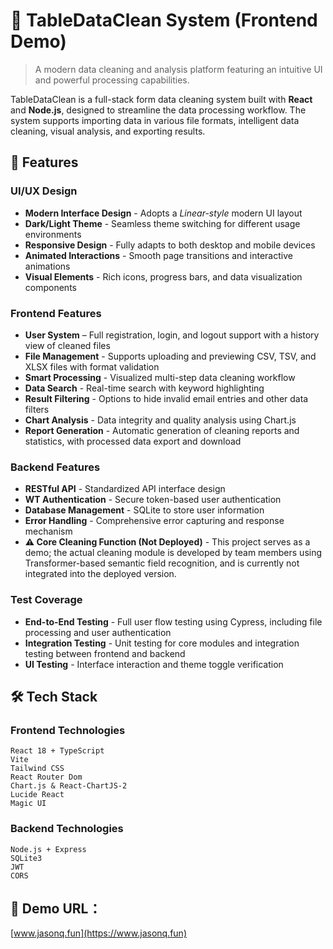 # 🌟 TableDataClean System (Frontend Demo)

> A modern data cleaning and analysis platform featuring an intuitive UI and powerful processing capabilities.

TableDataClean is a full-stack form data cleaning system built with **React** and **Node.js**, designed to streamline the data processing workflow. The system supports importing data in various file formats, intelligent data cleaning, visual analysis, and exporting results.

## 🎨 Features

### UI/UX Design
- **Modern Interface Design** - Adopts a *Linear-style* modern UI layout
- **Dark/Light Theme** - Seamless theme switching for different usage environments
- **Responsive Design** - Fully adapts to both desktop and mobile devices
- **Animated Interactions** - Smooth page transitions and interactive animations
- **Visual Elements** - Rich icons, progress bars, and data visualization components

### Frontend Features
- **User System** – Full registration, login, and logout support with a history view of cleaned files
- **File Management** - Supports uploading and previewing CSV, TSV, and XLSX files with format validation
- **Smart Processing** - Visualized multi-step data cleaning workflow
- **Data Search** - Real-time search with keyword highlighting
- **Result Filtering** - Options to hide invalid email entries and other data filters
- **Chart Analysis** - Data integrity and quality analysis using Chart.js
- **Report Generation** - Automatic generation of cleaning reports and statistics, with processed data export and download

### Backend Features
- **RESTful API** - Standardized API interface design
- **WT Authentication** - Secure token-based user authentication
- **Database Management** - SQLite to store user information
- **Error Handling** - Comprehensive error capturing and response mechanism
- **⚠️ Core Cleaning Function (Not Deployed)** - This project serves as a demo; the actual cleaning module is developed by team members using Transformer-based semantic field recognition, and is currently not integrated into the deployed version.

### Test Coverage
- **End-to-End Testing** - Full user flow testing using Cypress, including file processing and user authentication
- **Integration Testing** - Unit testing for core modules and integration testing between frontend and backend
- **UI Testing** - Interface interaction and theme toggle verification

## 🛠️ Tech Stack

### Frontend Technologies
```
React 18 + TypeScript
Vite
Tailwind CSS
React Router Dom
Chart.js & React-ChartJS-2
Lucide React
Magic UI
```

### Backend Technologies
```
Node.js + Express
SQLite3
JWT
CORS
```

## 🔗 Demo URL：
[www.jasonq.fun](https://www.jasonq.fun)
